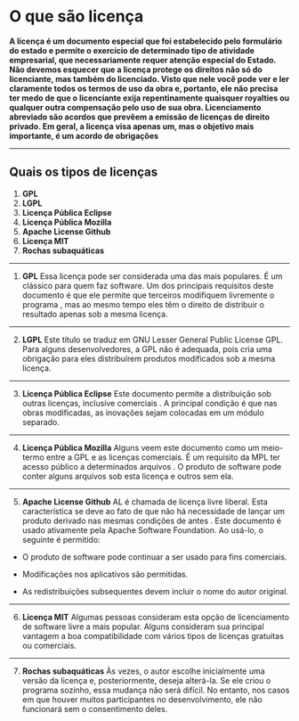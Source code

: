 # O que são licença

__A licença é um documento especial que foi estabelecido pelo formulário do estado e permite o exercício de determinado tipo de atividade empresarial, que necessariamente requer atenção especial do Estado. Não devemos esquecer que a licença protege os direitos não só do licenciante, mas também do licenciado. Visto que nele você pode ver e ler claramente todos os termos de uso da obra e, portanto, ele não precisa ter medo de que o licenciante exija repentinamente quaisquer royalties ou qualquer outra compensação pelo uso de sua obra. Licenciamento abreviado são acordos que prevêem a emissão de licenças de direito privado. Em geral, a licença visa apenas um, mas o objetivo mais importante, é um acordo de obrigações__

---
## Quais os tipos de licenças 

1. __GPL__
2. __LGPL__
3. __Licença Pública Eclipse__
4. __Licença Pública Mozilla__
5. __Apache License Github__
6. __Licença MIT__
7. __Rochas subaquáticas__
---

1. __GPL__
Essa licença pode ser considerada uma das mais populares. É um clássico para quem faz software. Um dos principais requisitos deste documento é que ele permite que terceiros modifiquem livremente o programa , mas ao mesmo tempo eles têm o direito de distribuir o resultado apenas sob a mesma licença.
---
2. __LGPL__
Este título se traduz em GNU Lesser General Public License GPL. Para alguns desenvolvedores, a GPL não é adequada, pois cria uma obrigação para eles distribuírem produtos modificados sob a mesma licença.
---
3. __Licença Pública Eclipse__
Este documento permite a distribuição sob outras licenças, inclusive comerciais . A principal condição é que nas obras modificadas, as inovações sejam colocadas em um módulo separado.
---
4. __Licença Pública Mozilla__
Alguns veem este documento como um meio-termo entre a GPL e as licenças comerciais. É um requisito da MPL
ter acesso público a determinados arquivos . O produto de software pode conter alguns arquivos sob esta licença e outros sem ela.
---
5. __Apache License Github__
AL é chamada de licença livre liberal. Esta característica se deve ao fato de que não
há necessidade de lançar um produto derivado nas mesmas condições de antes . Este documento é usado ativamente pela Apache Software Foundation. Ao usá-lo, o seguinte é permitido:

- O produto de software pode continuar a ser usado para fins comerciais.

- Modificações nos aplicativos são permitidas.

- As redistribuições subsequentes devem incluir o nome do autor original. 

---
6. __Licença MIT__
Algumas pessoas consideram esta opção de licenciamento de software livre a mais popular. Alguns consideram sua principal vantagem a boa compatibilidade com vários tipos de licenças gratuitas ou comerciais.
---
7. __Rochas subaquáticas__
Às vezes, o autor escolhe inicialmente uma versão da licença e, posteriormente, deseja alterá-la. Se ele criou o programa sozinho, essa mudança não será difícil. No entanto, nos casos em que houver muitos participantes no desenvolvimento, ele não funcionará sem o consentimento deles. 
